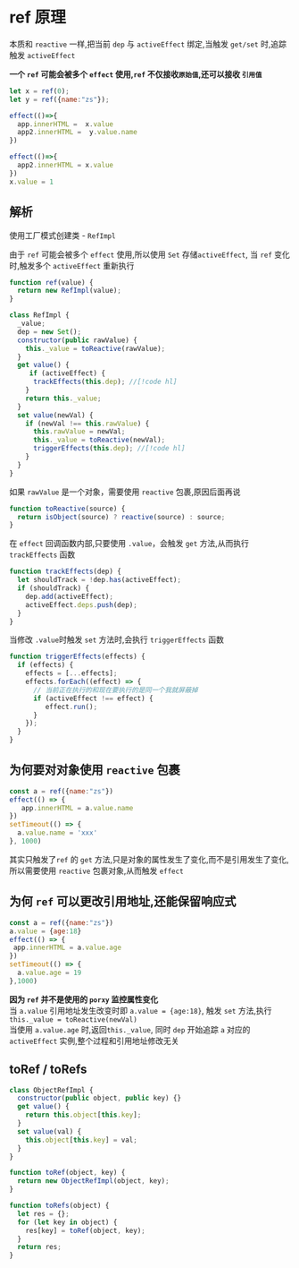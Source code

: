 # ref 原理

本质和 `reactive` 一样,把当前 `dep`  与 `activeEffect` 绑定,当触发 `get/set` 时,追踪触发 `activeEffect`

**一个 `ref` 可能会被多个 `effect` 使用,`ref` 不仅接收`原始值`,还可以接收 `引用值`**
```js
let x = ref(0);
let y = ref({name:"zs"});

effect(()=>{
  app.innerHTML =  x.value 
  app2.innerHTML =  y.value.name
})

effect(()=>{
  app2.innerHTML = x.value
})
x.value = 1
```
## 解析
使用工厂模式创建类 - `RefImpl`  

由于 `ref` 可能会被多个 `effect` 使用,所以使用 `Set`  存储`activeEffect`, 当 `ref` 变化时,触发多个 `activeEffect` 重新执行

```js
function ref(value) {
  return new RefImpl(value);
}

class RefImpl {
  _value;
  dep = new Set();
  constructor(public rawValue) {
    this._value = toReactive(rawValue);
  }
  get value() {
     if (activeEffect) {
      trackEffects(this.dep); //[!code hl]
    }
    return this._value;
  }
  set value(newVal) {
    if (newVal !== this.rawValue) {
      this.rawValue = newVal;
      this._value = toReactive(newVal);
      triggerEffects(this.dep); //[!code hl]
    }
  }
}
```

<blue> 如果 <code>rawValue</code> 是一个对象，需要使用 <code>reactive</code> 包裹,原因后面再说</blue>  

```js
function toReactive(source) {
  return isObject(source) ? reactive(source) : source;
}
```
在 `effect` 回调函数内部,只要使用 `.value`，会触发 `get` 方法,从而执行`trackEffects` 函数

```js
function trackEffects(dep) {
  let shouldTrack = !dep.has(activeEffect);
  if (shouldTrack) {
    dep.add(activeEffect);
    activeEffect.deps.push(dep);
  }
}
```
当修改 `.value`时触发 `set` 方法时,会执行 `triggerEffects` 函数

```js
function triggerEffects(effects) {
  if (effects) {
    effects = [...effects]; 
    effects.forEach((effect) => {
      // 当前正在执行的和现在要执行的是同一个我就屏蔽掉
      if (activeEffect !== effect) {
         effect.run(); 
      }
    });
  }
}
```

## 为何要对对象使用 `reactive` 包裹
```js
const a = ref({name:"zs"})
effect(() => {
   app.innerHTML = a.value.name
})
setTimeout(() => {
  a.value.name = 'xxx'
}, 1000)
```
其实只触发了`ref` 的 `get` 方法,只是对象的属性发生了变化,而不是引用发生了变化,所以需要使用 `reactive` 包裹对象,从而触发 `effect`
## 为何 `ref` 可以更改引用地址,还能保留响应式
```js
const a = ref({name:"zs"})
a.value = {age:18}
effect(() => {
 app.innerHTML = a.value.age
})
setTimeout(() => {
  a.value.age = 19
},1000)
```
**因为 `ref` 并不是使用的 `porxy` 监控属性变化**   
 当 `a.value` 引用地址发生改变时即 `a.value = {age:18}`, 触发 `set` 方法,执行`this._value = toReactive(newVal)`  
 当使用 `a.value.age` 时,返回`this._value`, 同时 `dep` 开始追踪 `a` 对应的 `activeEffect` 实例,整个过程和引用地址修改无关

 ## toRef / toRefs

```js
class ObjectRefImpl {
  constructor(public object, public key) {}
  get value() {
    return this.object[this.key];
  }
  set value(val) {
    this.object[this.key] = val;
  }
}
```

```js
function toRef(object, key) {
  return new ObjectRefImpl(object, key);
}
```

```js
function toRefs(object) {
  let res = {};
  for (let key in object) {
    res[key] = toRef(object, key);
  }
  return res;
} 
 ```
 



